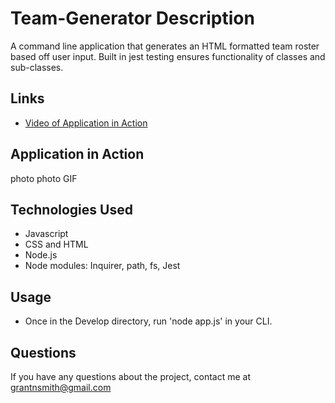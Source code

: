 # Team-Generator Description
A command line application that generates an HTML formatted team roster based off user input. Built in jest testing ensures functionality of classes and sub-classes.

## Links

* [Video of Application in Action](https://drive.google.com/file/d/1pfCjzlIWOPkIIdZK3SzmroUWXVqK9u25/view)

## Application in Action
photo
photo
GIF

## Technologies Used
* Javascript
* CSS and HTML
* Node.js
* Node modules: Inquirer, path, fs, Jest

## Usage

* Once in the Develop directory, run 'node app.js' in your CLI.

## Questions

If you have any questions about the project, contact me at grantnsmith@gmail.com
